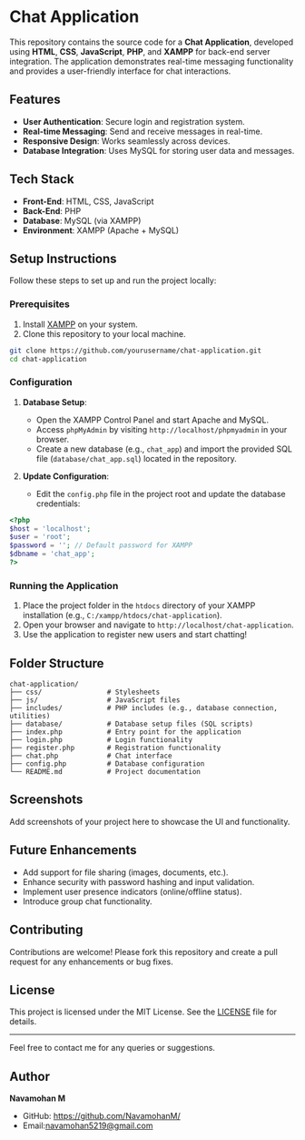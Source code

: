 # Chat Application

This repository contains the source code for a **Chat Application**, developed using **HTML**, **CSS**, **JavaScript**, **PHP**, and **XAMPP** for back-end server integration. The application demonstrates real-time messaging functionality and provides a user-friendly interface for chat interactions.

## Features

- **User Authentication**: Secure login and registration system.
- **Real-time Messaging**: Send and receive messages in real-time.
- **Responsive Design**: Works seamlessly across devices.
- **Database Integration**: Uses MySQL for storing user data and messages.

## Tech Stack

- **Front-End**: HTML, CSS, JavaScript
- **Back-End**: PHP
- **Database**: MySQL (via XAMPP)
- **Environment**: XAMPP (Apache + MySQL)

## Setup Instructions

Follow these steps to set up and run the project locally:

### Prerequisites

1. Install [XAMPP](https://www.apachefriends.org/index.html) on your system.
2. Clone this repository to your local machine.

```bash
git clone https://github.com/yourusername/chat-application.git
cd chat-application
```

### Configuration

1. **Database Setup**:
   - Open the XAMPP Control Panel and start Apache and MySQL.
   - Access `phpMyAdmin` by visiting `http://localhost/phpmyadmin` in your browser.
   - Create a new database (e.g., `chat_app`) and import the provided SQL file (`database/chat_app.sql`) located in the repository.

2. **Update Configuration**:
   - Edit the `config.php` file in the project root and update the database credentials:

```php
<?php
$host = 'localhost';
$user = 'root';
$password = ''; // Default password for XAMPP
$dbname = 'chat_app';
?>
```

### Running the Application

1. Place the project folder in the `htdocs` directory of your XAMPP installation (e.g., `C:/xampp/htdocs/chat-application`).
2. Open your browser and navigate to `http://localhost/chat-application`.
3. Use the application to register new users and start chatting!

## Folder Structure

```
chat-application/
├── css/                # Stylesheets
├── js/                 # JavaScript files
├── includes/           # PHP includes (e.g., database connection, utilities)
├── database/           # Database setup files (SQL scripts)
├── index.php           # Entry point for the application
├── login.php           # Login functionality
├── register.php        # Registration functionality
├── chat.php            # Chat interface
├── config.php          # Database configuration
└── README.md           # Project documentation
```

## Screenshots

Add screenshots of your project here to showcase the UI and functionality.

## Future Enhancements

- Add support for file sharing (images, documents, etc.).
- Enhance security with password hashing and input validation.
- Implement user presence indicators (online/offline status).
- Introduce group chat functionality.

## Contributing

Contributions are welcome! Please fork this repository and create a pull request for any enhancements or bug fixes.

## License

This project is licensed under the MIT License. See the [LICENSE](LICENSE) file for details.

---

Feel free to contact me for any queries or suggestions.

## Author

**Navamohan M**

- GitHub: https://github.com/NavamohanM/
- Email:navamohan5219@gmail.com
